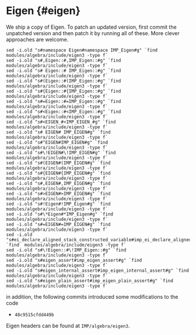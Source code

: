 Eigen {#eigen}
=====

We ship a copy of Eigen. To patch an updated version, first commit the unpatched version and then patch it by running all of these. More clever approaches are welcome.

    sed -i.old "s#namespace Eigen#namespace IMP_Eigen#g" `find  modules/algebra/include/eigen3 -type f`
    sed -i.old "s#,Eigen::#,IMP_Eigen::#g" `find  modules/algebra/include/eigen3 -type f`
    sed -i.old "s# Eigen::# IMP_Eigen::#g" `find  modules/algebra/include/eigen3 -type f`
    sed -i.old "s#(Eigen::#(IMP_Eigen::#g" `find  modules/algebra/include/eigen3 -type f`
    sed -i.old "s#{Eigen::#{IMP_Eigen::#g" `find  modules/algebra/include/eigen3 -type f`
    sed -i.old "s#=Eigen::#=IMP_Eigen::#g" `find  modules/algebra/include/eigen3 -type f`
    sed -i.old "s#<Eigen::#<IMP_Eigen::#g" `find  modules/algebra/include/eigen3 -type f`
    sed -i.old "s#<EIGEN_#<IMP_EIGEN_#g" `find  modules/algebra/include/eigen3 -type f`
    sed -i.old "s# EIGEN# IMP_EIGEN#g" `find  modules/algebra/include/eigen3 -type f`
    sed -i.old "s#^EIGEN#IMP_EIGEN#g" `find  modules/algebra/include/eigen3 -type f`
    sed -i.old "s#\!EIGEN#\!IMP_EIGEN#g" `find  modules/algebra/include/eigen3 -type f`
    sed -i.old "s#(EIGEN#(IMP_EIGEN#g" `find  modules/algebra/include/eigen3 -type f`
    sed -i.old "s#{EIGEN#{IMP_EIGEN#g" `find  modules/algebra/include/eigen3 -type f`
    sed -i.old "s#,EIGEN#,IMP_EIGEN#g" `find  modules/algebra/include/eigen3 -type f`
    sed -i.old "s#>EIGEN#>IMP_EIGEN#g" `find  modules/algebra/include/eigen3 -type f`
    sed -i.old "s#!Eigen#!IMP_Eigen#g" `find  modules/algebra/include/eigen3 -type f`
    sed -i.old "s#\*Eigen#*IMP_Eigen#g" `find  modules/algebra/include/eigen3 -type f`
    sed -i.old "s#=EIGEN#=IMP_EIGEN#g" `find  modules/algebra/include/eigen3 -type f`
    sed -i.old "s#ei_declare_aligned_stack_constructed_variable#imp_ei_declare_aligned_stack_constructed_variable#g" `find  modules/algebra/include/eigen3 -type f`
    sed -i.old "s#\!Eigen::#\!IMP_Eigen::#g" `find  modules/algebra/include/eigen3 -type f`
    sed -i.old "s#eigen_assert#imp_eigen_assert#g" `find  modules/algebra/include/eigen3 -type f`
    sed -i.old "s#eigen_internal_assert#imp_eigen_internal_assert#g" `find  modules/algebra/include/eigen3 -type f`
    sed -i.old "s#eigen_plain_assert#imp_eigen_plain_assert#g" `find  modules/algebra/include/eigen3 -type f`

in addition, the following commits introduced some modifications to the code
- `48c9515cfdd449b`

Eigen headers can be found at `IMP/algebra/eigen3`.
